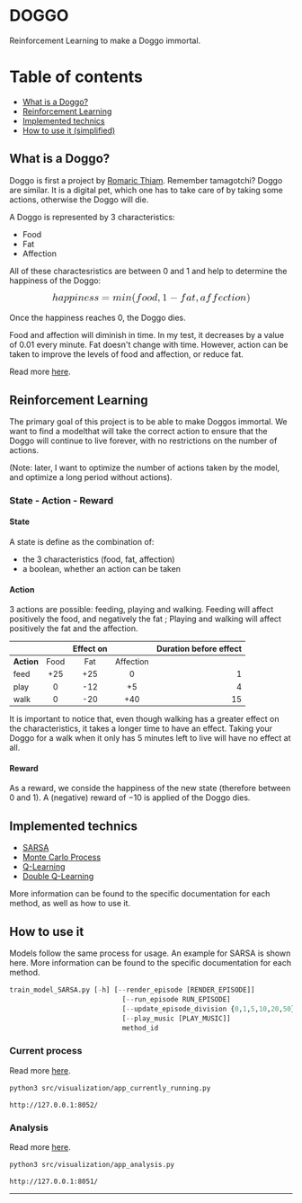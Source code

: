 # DOGGO


Reinforcement Learning to make a Doggo immortal.


# Table of contents

* [What is a Doggo?](#what-is-a-doggo?)
* [Reinforcement Learning](#reinforcement-learning)
* [Implemented technics](#implemented-technics)
* [How to use it (simplified)](#how-to-use-it)

## What is a Doggo?

Doggo is first a project by [Romaric Thiam](https://github.com/RTH00). Remember tamagotchi? Doggo are similar. It is a digital pet, which one has to take care of by taking some actions, otherwise the Doggo will die.

A Doggo is represented by 3 characteristics:

* Food
* Fat
* Affection

All of these charactesristics are between 0 and 1 and help to determine the happiness of the Doggo:

<p align="center">
<img src="../../reports/figures/README/doggo_happiness.png" width="350">
</p>

Once the happiness reaches 0, the Doggo dies.

Food and affection will diminish in time. In my test, it decreases by a value of 0.01 every minute. Fat doesn't change with time. However, action can be taken to improve the levels of food and affection, or reduce fat.

Read more [here](../../src/data/README.md).


## Reinforcement Learning

The primary goal of this project is to be able to make Doggos immortal. We want to find a modelthat will take the correct action to ensure that the Doggo will continue to live forever, with no restrictions on the number of actions.

(Note: later, I want to optimize the number of actions taken by the model, and optimize a long period without actions).

### State - Action - Reward

#### State

A state is define as the combination of:

* the 3 characteristics (food, fat, affection)
* a boolean, whether an action can be taken

#### Action

3 actions are possible: feeding, playing and walking. Feeding will affect positively the food, and negatively the fat ; Playing and walking will affect positively the fat and the affection.

<center>

|            |       | Effect on |           | Duration before effect | 
| :--------- | :---: | :-------: | :-------: | ---------------------: | 
| **Action** | Food  | Fat       | Affection |                        | 
| feed       | +25   | +25       | 0         | 1                      | 
| play       | 0     | -12       | +5        | 4                      | 
| walk       | 0     | -20       | +40       | 15                     | 

</center>

It is important to notice that, even though walking has a greater effect on the characteristics, it takes a longer time to have an effect. Taking your Doggo for a walk when it only has 5 minutes left to live will have no effect at all.

#### Reward

As a reward, we conside the happiness of the new state (therefore between 0 and 1). A (negative) reward of $-10$  is applied of the Doggo dies.


## Implemented technics

* [SARSA](value_based/sarsa/README.md)
* [Monte Carlo Process](value_based/monte_carlo/README.md)
* [Q-Learning](value_based/qlearning/README.md)
* [Double Q-Learning](value_based/doubleqlearning/README.md)

More information can be found to the specific documentation for each method, as well as how to use it.

## How to use it

Models follow the same process for usage. An example for SARSA is shown here. More information can be found to the specific documentation for each method.

~~~python
train_model_SARSA.py [-h] [--render_episode [RENDER_EPISODE]]
                            [--run_episode RUN_EPISODE]
                            [--update_episode_division {0,1,5,10,20,50}]
                            [--play_music [PLAY_MUSIC]]
                            method_id
~~~

### Current process

Read more [here](../../src/visualisation/README.md).

~~~
python3 src/visualization/app_currently_running.py
~~~
~~~
http://127.0.0.1:8052/
~~~


### Analysis

Read more [here](../../src/visualisation/README.md).

~~~
python3 src/visualization/app_analysis.py
~~~
~~~
http://127.0.0.1:8051/
~~~

--------

